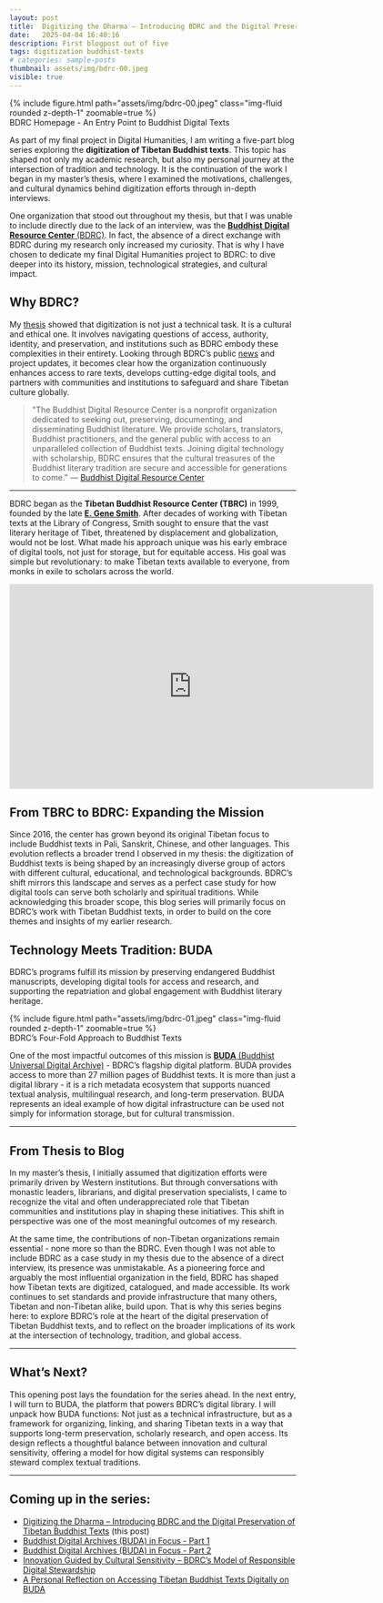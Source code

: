 ```yaml
---
layout: post
title:  Digitizing the Dharma – Introducing BDRC and the Digital Preservation of Tibetan Buddhist Texts
date:   2025-04-04 16:40:16
description: First blogpost out of five
tags: digitization buddhist-texts
# categories: sample-posts
thumbnail: assets/img/bdrc-00.jpeg
visible: true
---
```



<div class="row mt-3">
    <div class="col-sm mt-3 mt-md-0">
        {% include figure.html path="assets/img/bdrc-00.jpeg" class="img-fluid rounded z-depth-1" zoomable=true %}
    </div>
</div>
<div class="caption">
    BDRC Homepage - An Entry Point to Buddhist Digital Texts
</div>



As part of my final project in Digital Humanities, I am writing a five-part blog series exploring the **digitization of Tibetan Buddhist texts**. This topic has shaped not only my academic research, but also my personal journey at the intersection of tradition and technology. It is the continuation of the work I began in my master’s thesis, where I examined the motivations, challenges, and cultural dynamics behind digitization efforts through in-depth interviews.

One organization that stood out throughout my thesis, but that I was unable to include directly due to the lack of an interview, was the [**Buddhist Digital Resource Center** (BDRC)](https://www.bdrc.io). In fact, the absence of a direct exchange with BDRC during my research only increased my curiosity. That is why I have chosen to dedicate my final Digital Humanities project to BDRC: to dive deeper into its history, mission, technological strategies, and cultural impact.

## Why BDRC?

My [thesis](/assets/pdf/Yundung%202024_%20Digitizing%20Tibetan%20Buddhist%20Texts.pdf) showed that digitization is not just a technical task. It is a cultural and ethical one. It involves navigating questions of access, authority, identity, and preservation, and institutions such as BDRC embody these complexities in their entirety. Looking through BDRC’s public [news](https://www.bdrc.io/news/) and project updates, it becomes clear how the organization continuously enhances access to rare texts, develops cutting-edge digital tools, and partners with communities and institutions to safeguard and share Tibetan culture globally.

> "The Buddhist Digital Resource Center is a nonprofit organization dedicated to seeking out, preserving, documenting, and disseminating Buddhist literature. We provide scholars, translators, Buddhist practitioners, and the general public with access to an unparalleled collection of Buddhist texts. Joining digital technology with scholarship, BDRC ensures that the cultural treasures of the Buddhist literary tradition are secure and accessible for generations to come."
> — [Buddhist Digital Resource Center](https://www.bdrc.io/about-us/)

---

BDRC began as the **Tibetan Buddhist Resource Center (TBRC)** in 1999, founded by the late [**E. Gene Smith**](https://www.bdrc.io/people/e-gene-smith/). After decades of working with Tibetan texts at the Library of Congress, Smith sought to ensure that the vast literary heritage of Tibet, threatened by displacement and globalization, would not be lost. What made his approach unique was his early embrace of digital tools, not just for storage, but for equitable access. His goal was simple but revolutionary: to make Tibetan texts available to everyone, from monks in exile to scholars across the world.

<div class="embed-responsive embed-responsive-16by9 mb-3">
  <iframe 
    title="Vimeo player" 
    src="https://player.vimeo.com/video/241025523?h=2ab2062237" 
    width="640" 
    height="360" 
    frameborder="0" 
    allowfullscreen>
  </iframe>
</div>

## From TBRC to BDRC: Expanding the Mission

Since 2016, the center has grown beyond its original Tibetan focus to include Buddhist texts in Pali, Sanskrit, Chinese, and other languages. This evolution reflects a broader trend I observed in my thesis: the digitization of Buddhist texts is being shaped by an increasingly diverse group of actors with different cultural, educational, and technological backgrounds. BDRC’s shift mirrors this landscape and serves as a perfect case study for how digital tools can serve both scholarly and spiritual traditions. While acknowledging this broader scope, this blog series will primarily focus on BDRC’s work with Tibetan Buddhist texts, in order to build on the core themes and insights of my earlier research.

## Technology Meets Tradition: BUDA

BDRC’s programs fulfill its mission by preserving endangered Buddhist manuscripts, developing digital tools for access and research, and supporting the repatriation and global engagement with Buddhist literary heritage.

<div class="row mt-3">
    <div class="col-sm mt-3 mt-md-0">
        {% include figure.html path="assets/img/bdrc-01.jpeg" class="img-fluid rounded z-depth-1" zoomable=true %}
    </div>
</div>
<div class="caption">
    BDRC’s Four-Fold Approach to Buddhist Texts
</div>

One of the most impactful outcomes of this mission is [**BUDA** (Buddhist Universal Digital Archive)](https://www.bdrc.io/buda-archive/) - BDRC’s flagship digital platform. BUDA provides access to more than 27 million pages of Buddhist texts. It is more than just a digital library - it is a rich metadata ecosystem that supports nuanced textual analysis, multilingual research, and long-term preservation. BUDA represents an ideal example of how digital infrastructure can be used not simply for information storage, but for cultural transmission.

---

## From Thesis to Blog

In my master’s thesis, I initially assumed that digitization efforts were primarily driven by Western institutions. But through conversations with monastic leaders, librarians, and digital preservation specialists, I came to recognize the vital and often underappreciated role that Tibetan communities and institutions play in shaping these initiatives. This shift in perspective was one of the most meaningful outcomes of my research.

At the same time, the contributions of non-Tibetan organizations remain essential - none more so than the BDRC. Even though I was not able to include BDRC as a case study in my thesis due to the absence of a direct interview, its presence was unmistakable. As a pioneering force and arguably the most influential organization in the field, BDRC has shaped how Tibetan texts are digitized, catalogued, and made accessible. Its work continues to set standards and provide infrastructure that many others, Tibetan and non-Tibetan alike, build upon. That is why this series begins here: to explore BDRC’s role at the heart of the digital preservation of Tibetan Buddhist texts, and to reflect on the broader implications of its work at the intersection of technology, tradition, and global access.

---

## What’s Next?

This opening post lays the foundation for the series ahead. In the next entry, I will turn to BUDA, the platform that powers BDRC’s digital library. I will unpack how BUDA functions: Not just as a technical infrastructure, but as a framework for organizing, linking, and sharing Tibetan texts in a way that supports long-term preservation, scholarly research, and open access. Its design reflects a thoughtful balance between innovation and cultural sensitivity, offering a model for how digital systems can responsibly steward complex textual traditions.

---

## Coming up in the series:

- [Digitizing the Dharma – Introducing BDRC and the Digital Preservation of Tibetan Buddhist Texts](https://yundung.ch/blog/2025/introduction/) (this post)  
- [Buddhist Digital Archives (BUDA) in Focus - Part 1](https://yundung.ch/blog/2025/BUDA/)
- [Buddhist Digital Archives (BUDA) in Focus - Part 2](https://yundung.ch/blog/2025/BUDA2/)
- [Innovation Guided by Cultural Sensitivity – BDRC’s Model of Responsible Digital Stewardship](https://yundung.ch/blog/2025/cultural-sensitivity/)
- [A Personal Reflection on Accessing Tibetan Buddhist Texts Digitally on BUDA](https://yundung.ch/blog/2025/conclusion/)